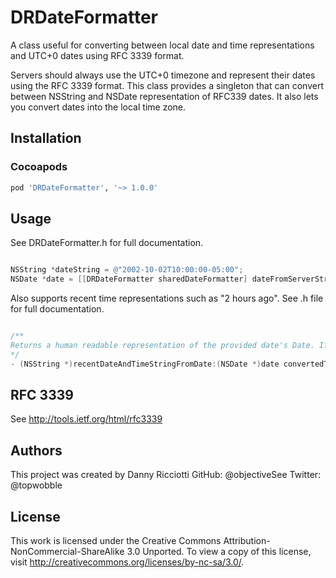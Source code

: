 DRDateFormatter
===============

A class useful for converting between local date and time representations and UTC+0 dates using RFC 3339 format.

Servers should always use the UTC+0 timezone and represent their dates using the RFC 3339 format. This class provides a singleton that can convert between NSString and NSDate representation of RFC339 dates. It also lets you convert dates into the local time zone.

## Installation

### Cocoapods

```ruby
pod 'DRDateFormatter', '~> 1.0.0'
```

## Usage

See DRDateFormatter.h for full documentation.

```objective-c

NSString *dateString = @"2002-10-02T10:00:00-05:00";
NSDate *date = [[DRDateFormatter sharedDateFormatter] dateFromServerString:dateString convertedToLocalTime:YES];

```

Also supports recent time representations such as "2 hours ago". See .h file for full documentation.

```objective-c

/**
Returns a human readable representation of the provided date's Date. If the date is recently then the date format is displayed using "minutes ago" or "seconds ago", else the same representation as dateAndTimeStringFromDate:convertedToLocalTime: is used.
*/
- (NSString *)recentDateAndTimeStringFromDate:(NSDate *)date convertedToLocalTime:(BOOL)convertToLocal;

```

## RFC 3339

See http://tools.ietf.org/html/rfc3339

## Authors

This project was created by Danny Ricciotti
GitHub: @objectiveSee
Twitter: @topwobble

## License

This work is licensed under the Creative Commons Attribution-NonCommercial-ShareAlike 3.0 Unported. To view a copy of this license, visit http://creativecommons.org/licenses/by-nc-sa/3.0/. 

